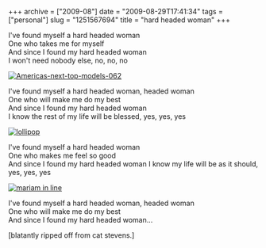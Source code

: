 +++
archive = ["2009-08"]
date = "2009-08-29T17:41:34"
tags = ["personal"]
slug = "1251567694"
title = "hard headed woman"
+++

I've found myself a hard headed woman  
One who takes me for myself  
And since I found my hard headed woman  
I won't need nobody else, no, no, no 

[![Americas-next-top-models-062][1]][2]

I've found myself a hard headed woman, headed woman  
One who will make me do my best  
And since I found my hard headed woman  
I know the rest of my life will be blessed, yes, yes, yes

[![lollipop][3]][4]

I've found myself a hard headed woman  
One who makes me feel so good  
And since I found my hard headed woman 
I know my life will be as it should, yes, yes, yes 

[![mariam in line][5]][6]

I've found myself a hard headed woman, headed woman  
One who will make me do my best  
And since I found my hard headed woman... 

[blatantly ripped off from cat stevens.] 

[1]: http://farm3.static.flickr.com/2604/4082386654_c8235e2a27.jpg
[2]: http://www.flickr.com/photos/rjbismark90/4082386654/ (Americas-next-top-models-062 by ryanallanjohnson, on Flickr)
[3]: http://farm3.static.flickr.com/2678/4082387184_001aa6dea1.jpg
[4]: http://www.flickr.com/photos/rjbismark90/4082387184/ (lollipop by ryanallanjohnson, on Flickr)
[5]: http://farm4.static.flickr.com/3088/3251607532_4fb4334a27.jpg
[6]: http://www.flickr.com/photos/28471535@N02/3251607532 (View 'mariam in line' on Flickr.com)

